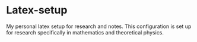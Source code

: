 # Latex-setup
My personal latex setup for research and notes. This configuration is set up for research specifically in mathematics and theoretical physics.
